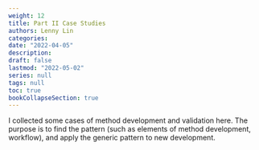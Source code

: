```yaml
---
weight: 12
title: Part II Case Studies
authors: Lenny Lin
categories: 
date: "2022-04-05"
description: 
draft: false
lastmod: "2022-05-02"
series: null
tags: null
toc: true
bookCollapseSection: true
---
```


I collected some cases of method development and validation here.  The purpose is to find the pattern (such as elements of method development, workflow), and apply the generic pattern to new development.

<!--more-->

